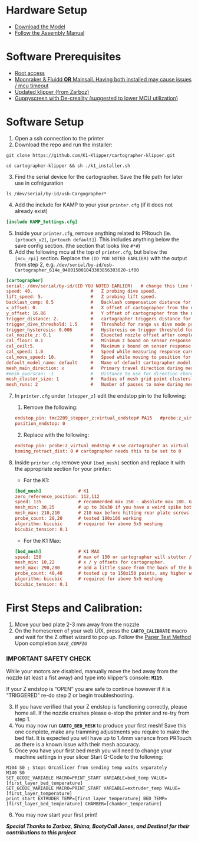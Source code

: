 # Hardware Setup

* [Download the Model](https://www.printables.com/model/684338-k1-k1max-eddy-current-mount-cartographer/)
* [Follow the Assembly Manual](https://docs.google.com/document/d/1iOOGeqHqNmlJenYUOr2cGRdccpGq-NLx-ezH2wCMzag/edit?usp=sharing)

# Software Prerequisites

* [Root access](https://github.com/Guilouz/Creality-K1-and-K1-Max/wiki/Install-&-Update-Rooted-Firmware#enable-root-access)
* [Moonraker & Fluidd **OR** Mainsail. Having both installed may cause issues / mcu timeout](https://github.com/Guilouz/Creality-K1-and-K1-Max/wiki/Moonraker-and-Nginx)
* [Updated klipper (from Zarboz)](https://discord.com/channels/1154500511777693819/1168928848419766372)
* [Guppyscreen with De-creality (suggested to lower MCU utilization)](https://github.com/ballaswag/guppyscreen) 

# Software Setup

1. Open a ssh connection to the printer
2. Download the repo and run the installer:
``` shell
git clone https://github.com/K1-Klipper/cartographer-klipper.git

cd cartographer-klipper && sh ./k1_installer.sh
```
3. Find the serial device for the cartographer. Save the file path for later use in cofniguration
``` shell
ls /dev/serial/by-id/usb-Cargographer*
```
4. Add the include for KAMP to your your `printer.cfg` (if it does not already exist)
``` ini
[include KAMP_Settings.cfg]
```
5. Inside your `printer.cfg`, remove anything related to PRtouch (ie. `[prtouch_v2]`, `[prtouch default]`). This includes anything below the save config section. (the section that looks like `#*#`)
6. Add the following mcu at the top of `printer.cfg`, but below the `[mcu_rpi]` section. Replace the `(ID YOU NOTED EARLIER)` with the output from step 2, e.g. `/dev/serial/by-id/usb-Cartographer_614e_048015001043303856303820-if00`
``` ini
[cartographer]
serial: /dev/serial/by-id/(ID YOU NOTED EARLIER)   # change this line to have your cartographer id.
speed: 40.                      #   Z probing dive speed.
lift_speed: 5.                  #   Z probing lift speed.
backlash_comp: 0.5              #   Backlash compensation distance for removing Z backlash before measuring the sensor response.
x_offset: 0.                    #   X offset of cartographer from the nozzle.
y_offset: 16.86                 #   Y offset of cartographer from the nozzle.
trigger_distance: 2.            #   cartographer triggers distance for homing.
trigger_dive_threshold: 1.5     #   Threshold for range vs dive mode probing. Beyond `trigger_distance + trigger_dive_threshold` a dive will be used.
trigger_hysteresis: 0.006       #   Hysteresis on trigger threshold for un triggering, as a percentage of the trigger threshold.
cal_nozzle_z: 0.1               #   Expected nozzle offset after completing manual Z offset calibration.
cal_floor: 0.1                  #   Minimum z bound on sensor response measurement.
cal_ceil:5.                     #   Maximum z bound on sensor response measurement.
cal_speed: 1.0                  #   Speed while measuring response curve.
cal_move_speed: 10.             #   Speed while moving to position for response curve measurement.
default_model_name: default     #   Name of default cartographer model to load.
mesh_main_direction: x          #   Primary travel direction during mesh measurement.
#mesh_overscan: -1              #   Distance to use for direction changes at mesh line ends. Omit this setting and a default will be calculated from line spacing and available travel.
mesh_cluster_size: 1            #   Radius of mesh grid point clusters.
mesh_runs: 2                    #   Number of passes to make during mesh scan.
```
7. In `printer.cfg` under `[stepper_z]` edit the endstop pin to the following:

   1. Remove the following:
   ``` ini
   endstop_pin: tmc2209_stepper_z:virtual_endstop# PA15   #probe:z_virtual_endstop 
   position_endstop: 0
   ```
   2. Replace with the following:
   ``` ini
   endstop_pin: probe:z_virtual_endstop # use cartographer as virtual endstop
   homing_retract_dist: 0 # cartographer needs this to be set to 0
   ```
8. Inside `printer.cfg` remove your `[bed_mesh]` section and replace it with the appropriate section for your printer:
   * For the K1:
   ``` ini
   [bed_mesh]              # K1
   zero_reference_position: 112,112
   speed: 135              # recommended max 150 - absolute max 180. Going above 150 will cause mcu hanging / crashing or inconsistent spikey meshes due to bandwidth limitation.  
   mesh_min: 30,25         # up to 30x30 if you have a weird spike bottom left of mesh
   mesh_max: 210,210       # 210 max before hitting rear plate screws on stock bed
   probe_count: 20,20      # tested 100x100 working
   algorithm: bicubic      # required for above 5x5 meshing
   bicubic_tension: 0.1
   ```
   * For the K1 Max:
   ``` ini
   [bed_mesh]              # K1 MAX
   speed: 150              # max of 150 or cartographer will stutter / timeout
   mesh_min: 10,22         # x / y offsets for cartographer.
   mesh_max: 290,280       # add a little space from the back of the bed to prevent scanning screws or crashing into the motor mounts
   probe_count: 40,40      # tested up to 150x150 points, any higher will timeout the mcu after meshing.
   algorithm: bicubic      # required for above 5x5 meshing
   bicubic_tension: 0.1
   ```

# First Steps and Calibration:

1. Move your bed plate 2-3 mm away from the nozzle 
2. On the homescreen of your web UIX, press the **`CARTO_CALIBRATE`** macro and wait for the Z offset wizard to pop up.
Follow the [Paper Test Method](https://www.klipper3d.org/Bed_Level.html#the-paper-test)
Upon completion *`SAVE_CONFIG`*

### IMPORTANT SAFETY CHECK

While your motors are disabled, manually move the bed away from the nozzle (at least a fist away) and type into klipper’s console: **`M119`**.

If your Z endstop is “OPEN” you are safe to continue however if it is “TRIGGERED” re-do step 2 or begin troubleshooting.

3. If you have verified that your Z endstop is functioning correctly, please home all. If the nozzle crashes please e-stop the printer and re-try from step 1.
4. You may now run **`CARTO_BED_MESH`** to produce your first mesh! Save this one complete, make any tramming adjustments you require to make the bed flat. It is expected you will have up to 1.4mm variance from PRTouch as there is a known issue with their mesh accuracy.
5. Once you have your first bed mesh you will need to change your machine settings in your slicer Start G-Code to the following:
``` gcode
M104 S0 ; Stops OrcaSlicer from sending temp waits separately
M140 S0
SET_GCODE_VARIABLE MACRO=PRINT_START VARIABLE=bed_temp VALUE=[first_layer_bed_temperature] 
SET_GCODE_VARIABLE MACRO=PRINT_START VARIABLE=extruder_temp VALUE=[first_layer_temperature] 
print_start EXTRUDER_TEMP=[first_layer_temperature] BED_TEMP=[first_layer_bed_temperature] CHAMBER=[chamber_temperature]
```
6. You may now start your first print! 

***Special Thanks to Zarboz, Shima, BootyCall Jones, and Destinal for their contributions to this project***
